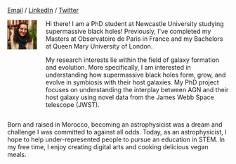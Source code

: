 
[Email](mailto:houda.physics@gmail.com) / [LinkedIn](https://www.linkedin.com/in/houdahaidar/) / [Twitter](https://twitter.com/blackholephd)







<div style="display: flex; align-items: start;">
  <!-- Image part -->
  <div>
    <img src="HoudaHaidar.jpeg" alt="Description" width="400"/>
  </div>
  
  <!-- Text part on the right side of the image -->
  <div style="margin-left: 20px;">
    Hi there! I am a PhD student at Newcastle University studying supermassive black holes! Previously, I've completed my Masters at Observatoire de Paris in France and my Bachelors at Queen Mary University of London.

My research interests lie within the field of galaxy formation and evolution. More specifically, I am interested in understanding how supermassive black holes form, grow, and evolve in symbiosis   with their host galaxies. My PhD project focuses on understanding the interplay between AGN and their host galaxy using novel data from the James Webb Space telescope (JWST).

</div>
</div>

Born and raised in Morocco, becoming an astrophysicist was a dream and challenge I was committed to against all odds. Today, as an astrophysicist, I hope to help under-represented people to pursue an education in STEM. In my free time, I enjoy creating digital arts and cooking delicious vegan meals.



